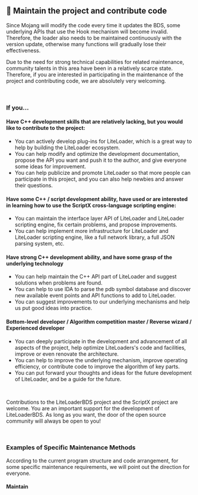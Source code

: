 ## 🎯 Maintain the project and contribute code

Since Mojang will modify the code every time it updates the BDS, some underlying APIs that use the Hook mechanism will become invalid. Therefore, the loader also needs to be maintained continuously with the version update, otherwise many functions will gradually lose their effectiveness. 

Due to the need for strong technical capabilities for related maintenance, community talents in this area have been in a relatively scarce state. 
Therefore, if you are interested in participating in the maintenance of the project and contributing code, we are absolutely very welcoming.

<br>

### If you...

#### Have C++ development skills that are relatively lacking, but you would like to contribute to the project:

- You can actively develop plug-ins for LiteLoader, which is a great way to help by building the LiteLoader ecosystem.
- You can help modify and optimize the development documentation, propose the API you want and push it to the author, and give everyone some ideas for improvement.
- You can help publicize and promote LiteLoader so that more people can participate in this project, and you can also help newbies and answer their questions.

#### Have some C++ / script development ability, have used or are interested in learning how to use the ScriptX cross-language scripting engine:

- You can maintain the interface layer API of LiteLoader and LiteLoader scripting engine, fix certain problems, and propose improvements.
- You can help implement more infrastructure for LiteLoader and LiteLoader scripting engine, like a full network library, a full JSON parsing system, etc.

#### Have strong C++ development ability, and have some grasp of the underlying technology

- You can help maintain the C++ API part of LiteLoader and suggest solutions when problems are found.
- You can help to use IDA to parse the pdb symbol database and discover new available event points and API functions to add to LiteLoader.
- You can suggest improvements to our underlying mechanisms and help us put good ideas into practice.

#### Bottom-level developer / Algorithm competition master / Reverse wizard / Experienced developer

- You can deeply participate in the development and advancement of all aspects of the project, help optimize LiteLoaders's code and facilities, improve or even renovate the architecture.
- You can help to improve the underlying mechanism, improve operating efficiency, or contribute code to improve the algorithm of key parts.
- You can put forward your thoughts and ideas for the future development of LiteLoader, and be a guide for the future.

<br>

Contributions to the LiteLoaderBDS project and the ScriptX project are welcome. You are an important support for the development of LiteLoaderBDS.
As long as you want, the door of the open source community will always be open to you!

<br>

### Examples of Specific Maintenance Methods

According to the current program structure and code arrangement, for some specific maintenance requirements, we will point out the direction for everyone.

#### Maintain

<br>
